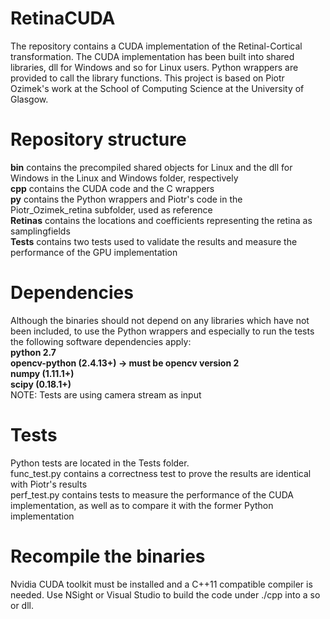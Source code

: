 # RetinaCUDA
The repository contains a CUDA implementation of the Retinal-Cortical transformation.
The CUDA implementation has been built into shared libraries, dll for Windows and so for Linux users.
Python wrappers are provided to call the library functions.
This project is based on Piotr Ozimek's work at the School of Computing Science at the University of Glasgow.

# Repository structure
<b>bin</b> contains the precompiled shared objects for Linux and the dll for Windows in the Linux and Windows folder, respectively<br />
<b>cpp</b> contains the CUDA code and the C wrappers<br />
<b>py</b> contains the Python wrappers and Piotr's code in the Piotr_Ozimek_retina subfolder, used as reference <br />
<b>Retinas</b> contains the locations and coefficients representing the retina as samplingfields<br />
<b>Tests</b> contains two tests used to validate the results and measure the performance of the GPU implementation<br />

# Dependencies
Although the binaries should not depend on any libraries which have not been included,
to use the Python wrappers and especially to run the tests the following software dependencies apply:<br />
<b>python 2.7<br />
opencv-python (2.4.13+) -> must be opencv version 2<br />
numpy (1.11.1+)<br />
scipy (0.18.1+)<br /></b>
NOTE: Tests are using camera stream as input<br />

# Tests
Python tests are located in the Tests folder.<br />
func_test.py contains a correctness test to prove the results are identical with Piotr's results<br />
perf_test.py contains tests to measure the performance of the CUDA implementation,
as well as to compare it with the former Python implementation

# Recompile the binaries
Nvidia CUDA toolkit must be installed and a C++11 compatible compiler is needed.
Use NSight or Visual Studio to build the code under ./cpp into a so or dll.
